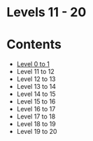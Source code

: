 # Levels 11 - 20

Contents
======
* [Level 0 to 1](https://github.com/poodle/CTFs/tree/master/Bandit%20OverTheWire/Level%200-1)
* Level 11 to 12
* Level 12 to 13
* Level 13 to 14
* Level 14 to 15
* Level 15 to 16
* Level 16 to 17
* Level 17 to 18
* Level 18 to 19
* Level 19 to 20
